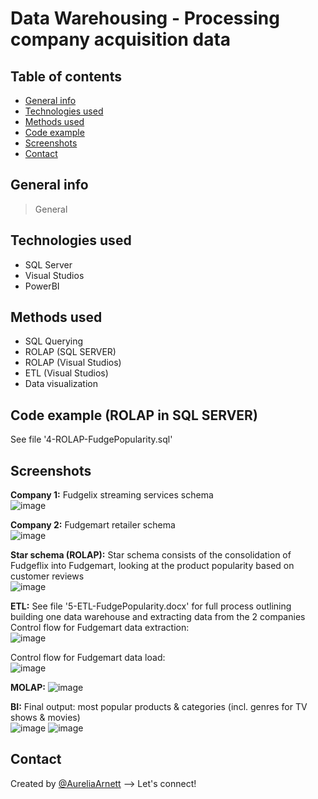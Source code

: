 # Data Warehousing - Processing company acquisition data

## Table of contents
* [General info](#general-info)
* [Technologies used](#technologies-used)
* [Methods used](#methods-used)
* [Code example](ode-example-(ROLAP-in-SQL-SERVER))
* [Screenshots](#screenshots)
* [Contact](#contact)

## General info
> General

## Technologies used
* SQL Server
* Visual Studios
* PowerBI

## Methods used
* SQL Querying
* ROLAP (SQL SERVER)
* ROLAP (Visual Studios)
* ETL (Visual Studios)
* Data visualization

## Code example (ROLAP in SQL SERVER)
See file '4-ROLAP-FudgePopularity.sql'

## Screenshots
**Company 1:** Fudgelix streaming services schema\
![image](https://user-images.githubusercontent.com/75768214/117604587-a7ec4280-b10a-11eb-9b46-ad7eb846cb21.png)

**Company 2:** Fudgemart retailer schema\
![image](https://user-images.githubusercontent.com/75768214/117604647-c5b9a780-b10a-11eb-98b3-f097cba22524.png)

**Star schema (ROLAP):** Star schema consists of the consolidation of Fudgeflix into Fudgemart, looking at the product popularity based on customer reviews\
![image](https://user-images.githubusercontent.com/75768214/117604779-1af5b900-b10b-11eb-88c3-4e9f4fad7093.png)

**ETL:** See file '5-ETL-FudgePopularity.docx' for full process outlining building one data warehouse and extracting data from the 2 companies\
Control flow for Fudgemart data extraction:\
![image](https://user-images.githubusercontent.com/75768214/117605730-47123980-b10d-11eb-8bc1-229f9b5bbed3.png)

Control flow for Fudgemart data load:\
![image](https://user-images.githubusercontent.com/75768214/117605649-15996e00-b10d-11eb-9ef3-351924199f5d.png)

**MOLAP:**
![image](https://user-images.githubusercontent.com/75768214/117606036-e6373100-b10d-11eb-9477-9174563cfdf4.png)

**BI:** Final output: most popular products & categories (incl. genres for TV shows & movies)\
![image](https://user-images.githubusercontent.com/75768214/117605935-aff9b180-b10d-11eb-9880-3afd59dbac19.png)
![image](https://user-images.githubusercontent.com/75768214/117605941-b38d3880-b10d-11eb-97c3-28404b770a04.png)

## Contact
Created by [@AureliaArnett](https://twitter.com/AureliaArnett) --> Let's connect!

